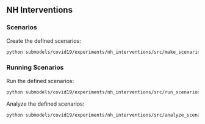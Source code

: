 ## NH Interventions


### Scenarios



Create the defined scenarios:

```bash
python submodels/covid19/experiments/nh_interventions/src/make_scenarios.py 
```


### Running Scenarios



Run the defined scenarios:

```bash
python submodels/covid19/experiments/nh_interventions/src/run_scenarios.py 
```

Analyze the defined scenarios:

```bash
python submodels/covid19/experiments/nh_interventions/src/analyze_scenarios.py 
```